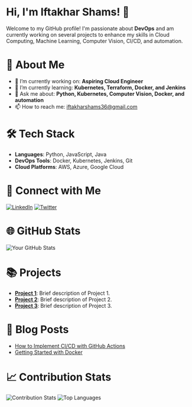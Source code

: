# Hi, I'm Iftakhar Shams! 👋

Welcome to my GitHub profile! I'm passionate about **DevOps** and am currently working on several projects to enhance my skills in Cloud Computing, Machine Learning, Computer Vision, CI/CD, and automation.

# 🚀 About Me

- 🔭 I’m currently working on: **Aspiring Cloud Engineer**
- 🌱 I’m currently learning: **Kubernetes, Terraform, Docker, and Jenkins**
- 💬 Ask me about: **Python, Kubernetes, Computer Vision, Docker, and automation**
- 📫 How to reach me: [iftakharshams36@gmail.com](mailto:iftakharshams36@gmail.com)

# 🛠️ Tech Stack

- **Languages**: Python, JavaScript, Java
- **DevOps Tools**: Docker, Kubernetes, Jenkins, Git
- **Cloud Platforms**: AWS, Azure, Google Cloud

# 🔗 Connect with Me

[![LinkedIn](https://img.shields.io/badge/LinkedIn-Profile-blue)](https://www.linkedin.com/in/iftakhar-shams/)
[![Twitter](https://img.shields.io/badge/Twitter-@yourprofile-blue)](https://twitter.com/yourprofile)

# 🌐 GitHub Stats

![Your GitHub Stats](https://github-readme-stats.vercel.app/api?username=iftakharshams&show_icons=true&theme=radical)

# 📚 Projects

- **[Project 1](https://github.com/yourusername/project1)**: Brief description of Project 1.
- **[Project 2](https://github.com/yourusername/project2)**: Brief description of Project 2.
- **[Project 3](https://github.com/yourusername/project3)**: Brief description of Project 3.

# 📝 Blog Posts

- [How to Implement CI/CD with GitHub Actions](https://medium.com/@yourusername/how-to-implement-ci-cd-with-github-actions-123456)
- [Getting Started with Docker](https://medium.com/@yourusername/getting-started-with-docker-654321)

# 📈 Contribution Stats

![Contribution Stats](https://github-readme-streak-stats.herokuapp.com/?user=iftakharshams&theme=radical)
![Top Languages](https://github-readme-stats.vercel.app/api/top-langs/?username=iftakharshams&layout=compact&theme=radical)
